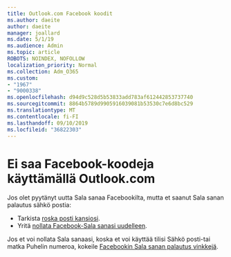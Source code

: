 ```yaml
---
title: Outlook.com Facebook koodit
ms.author: daeite
author: daeite
manager: joallard
ms.date: 5/1/19
ms.audience: Admin
ms.topic: article
ROBOTS: NOINDEX, NOFOLLOW
localization_priority: Normal
ms.collection: Adm_O365
ms.custom:
- "1967"
- "9000338"
ms.openlocfilehash: d94d9c528d5b53833add783af612442853737740
ms.sourcegitcommit: 8864b5789d9905916039081b53530c7e6d8bc529
ms.translationtype: MT
ms.contentlocale: fi-FI
ms.lasthandoff: 09/10/2019
ms.locfileid: "36822303"
---
```

# <a name="not-receiving-facebook-codes-using-outlookcom"></a>Ei saa Facebook-koodeja käyttämällä Outlook.com

Jos olet pyytänyt uutta Sala sanaa Facebookilta, mutta et saanut Sala sanan palautus sähkö postia:

- Tarkista [roska posti kansiosi](https://outlook.live.com/mail/junkemail).
- Yritä [nollata Facebook-Sala sanasi uudelleen](https://aka.ms/facebook-password-reset).

Jos et voi nollata Sala sanaasi, koska et voi käyttää tilisi Sähkö posti-tai matka Puhelin numeroa, kokeile [Facebookin Sala sanan palautus vinkkejä](https://aka.ms/facebook-password-help).